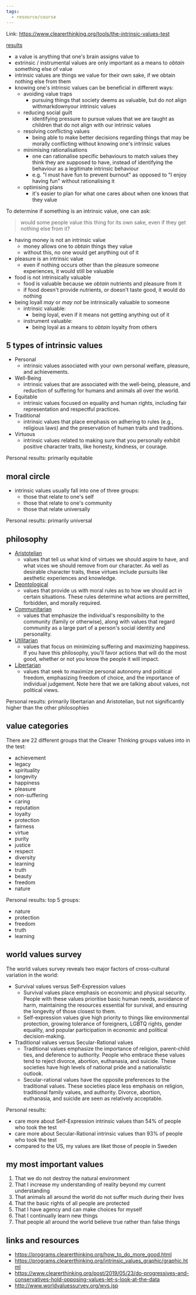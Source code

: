 ```yaml
---
tags:
  - resource/course
---
```


Link: https://www.clearerthinking.org/tools/the-intrinsic-values-test

[results](https://www.guidedtrack.com/programs/vvg76i0/run?theirTopChoices=That+we+do+not+destroy+the+natural+environment&theirTopChoices=That+I+increase+my+understanding+of+reality+beyond+my+current+understanding&theirTopChoices=That+animals+all+around+the+world+do+not+suffer+much+during+their+lives&theirTopChoices=That+the+basic+rights+of+all+people+are+protected&theirTopChoices=That+I+have+agency+and+can+make+choices+for+myself&theirTopChoices=That+I+continually+learn+new+things&theirTopChoices=That+people+all+around+the+world+believe+true+rather+than+false+things&valueType_personal=10&valueType_global=6&valueType_equitable=27&valueType_traditional=0&valueType_virtues=32&moralCircle_self=44&moralCircle_community=13&moralCircle_universal=44&outlook_communitarian=16&outlook_utilitarian=6&outlook_deontological=26&outlook_aristotelian=24&outlook_libertarian=11&providedValue_achievement=0&providedValue_legacy=0&providedValue_spirituality=0&providedValue_longevity=0&providedValue_happiness=8&providedValue_pleasure=4&providedValue_nonsuffering=10&providedValue_caring=6&providedValue_reputation=0&providedValue_loyalty=2&providedValue_protection=11&providedValue_fairness=6&providedValue_virtue=9&providedValue_purity=0&providedValue_justice=0&providedValue_respect=0&providedValue_diversity=3&providedValue_learning=9&providedValue_truth=7&providedValue_beauty=0&providedValue_freedom=16&providedValue_nature=10&numberOfIntrinsicValues=31&secularTraditional_scale=22&expressionSurvival_scale=16https://www.guidedtrack.com/programs/vvg76i0/run?theirTopChoices=That+we+do+not+destroy+the+natural+environment&theirTopChoices=That+I+increase+my+understanding+of+reality+beyond+my+current+understanding&theirTopChoices=That+animals+all+around+the+world+do+not+suffer+much+during+their+lives&theirTopChoices=That+the+basic+rights+of+all+people+are+protected&theirTopChoices=That+I+have+agency+and+can+make+choices+for+myself&theirTopChoices=That+I+continually+learn+new+things&theirTopChoices=That+people+all+around+the+world+believe+true+rather+than+false+things&valueType_personal=10&valueType_global=6&valueType_equitable=27&valueType_traditional=0&valueType_virtues=32&moralCircle_self=44&moralCircle_community=13&moralCircle_universal=44&outlook_communitarian=16&outlook_utilitarian=6&outlook_deontological=26&outlook_aristotelian=24&outlook_libertarian=11&providedValue_achievement=0&providedValue_legacy=0&providedValue_spirituality=0&providedValue_longevity=0&providedValue_happiness=8&providedValue_pleasure=4&providedValue_nonsuffering=10&providedValue_caring=6&providedValue_reputation=0&providedValue_loyalty=2&providedValue_protection=11&providedValue_fairness=6&providedValue_virtue=9&providedValue_purity=0&providedValue_justice=0&providedValue_respect=0&providedValue_diversity=3&providedValue_learning=9&providedValue_truth=7&providedValue_beauty=0&providedValue_freedom=16&providedValue_nature=10&numberOfIntrinsicValues=31&secularTraditional_scale=22&expressionSurvival_scale=16)

- a value is anything that one's brain assigns value to
- extrinsic / instrumental values are only important as a means to _obtain_
    something else of value
- intrinsic values are things we value for their own sake, if we obtain
    nothing else from them
- knowing one's intrinsic values can be beneficial in different ways:
    - avoiding value traps
        - pursuing things that society deems as valuable, but do not align
        withmarkdownyour intrinsic values
    - reducing social guilt
        - identifying pressure to pursue values that we are taught as
            children that do not align with our intrinsic values
    - resolving conflicting values
        * being able to make better decisions regarding things that may
            be morally conflicting without knowing one's intrinsic values
    - minimising rationalisations
        * one can rationalise specific behaviours to match values they think
            they are supposed to have, instead of identifying the behaviour
            as a legitimate intrinsic behaviour
        * e.g. "I must have fun to prevent burnout" as opposed to
            "I enjoy having fun" without rationalising it
    - optimising plans
        * it's easier to plan for what one cares about when one knows that
            they value

To determine if something is an intrinsic value, one can ask:

> would some people value this thing for its own sake, even if they get nothing
    else from it?

- having money is not an intrinsic value
    - money allows one to _obtain_ things they value
    - without this, no one would get anything out of it
- pleasure is an intrinsic value
    - even if nothing occurs other than the pleasure someone experiences,
        it would still be valuable
- food is not intrinsically valuable
    - food is valuable because we _obtain_ nutrients and pleasure from it
    - if food doesn't provide nutrients, or doesn't taste good, it would
        do nothing
- being loyall _may_ or _may not_ be intrinsically valuable to someone
    - intrinsic valuable:
        * being loyal, even if it means not getting anything out of it
    - instrument valuable:
        * being loyal as a means to _obtain_ loyalty from others

## 5 types of intrinsic values

- Personal
    - intrinsic values associated with your own personal welfare, pleasure, and achievements.
- Well-Being
    - intrinsic values that are associated with the well-being, pleasure, and reduction of suffering for humans and animals all over the world.
- Equitable
    - intrinsic values focused on equality and human rights, including fair representation and respectful practices.
- Traditional
    - intrinsic values that place emphasis on adhering to rules (e.g., religious laws) and the preservation of human traits and traditions.
- Virtuous
    - intrinsic values related to making sure that you personally exhibit positive character traits, like honesty, kindness, or courage.

Personal results: primarily equitable

## moral circle

- intrinsic values usually fall into one of three groups:
    - those that relate to one's self
    - those that relate to one's community
    - those that relate universally

Personal results: primarily universal

## philosophy

- [Aristotelian](https://en.wikipedia.org/wiki/Aristotelian_ethics)
    - values that tell us what kind of virtues we should aspire to have, and
        what vices we should remove from our character. As well as desirable
        character traits, these virtues include pursuits like aesthetic
        experiences and knowledge.
- [Deontological](https://en.wikipedia.org/wiki/Deontology)
    - values that provide us with moral rules as to how we should act in
        certain situations. These rules determine what actions are permitted,
        forbidden, and morally required.
- [Communitarian](https://en.wikipedia.org/wiki/Communitarianism)
    - values that emphasize the individual's responsibility to the community
        (family or otherwise), along with values that regard community as a
        large part of a person's social identity and personality.
- [Utilitarian](https://en.wikipedia.org/wiki/Utilitarianism)
    - values that focus on minimizing suffering and maximizing happiness. If
        you have this philosophy, you'll favor actions that will do the most
        good, whether or not you know the people it will impact.
- [Libertarian](https://en.wikipedia.org/wiki/Libertarianism)
    - values that seek to maximize personal autonomy and political freedom,
        emphasizing freedom of choice, and the importance of individual
        judgement. Note here that we are talking about values, not political
        views.

Personal results: primarily libertarian and Aristotelian, but not significantly
higher than the other philosophies

## value categories

There are 22 different groups that the Clearer Thinking groups values into in the
test:

- achievement
- legacy
- spirituality
- longevity
- happiness
- pleasure
- non-suffering
- caring
- reputation
- loyalty
- protection
- fairness
- virtue
- purity
- justice
- respect
- diversity
- learning
- truth
- beauty
- freedom
- nature

Personal results: top 5 groups:

- nature
- protection
- freedom
- truth
- learning

## world values survey

The world values survey reveals two major factors of cross-cultural variation
in the world:

- Survival values versus Self-Expression values
    * Survival values place emphasis on economic and physical security.
        People with these values prioritise basic human needs, avoidance of
        harm, maintaining the resources essential for survival, and ensuring
        the longevity of those closest to them.
    * Self-expression values give high priority to things like environmental
        protection, growing tolerance of foreigners, LGBTQ rights, gender
        equality, and popular participation in economic and political
        decision-making.
- Traditional values versus Secular-Rational values
    * Traditional values emphasize the importance of religion, parent-child
        ties, and deference to authority. People who embrace these values
        tend to reject divorce, abortion, euthanasia, and suicide. These
        societies have high levels of national pride and a nationalistic
        outlook.
    * Secular-rational values have the opposite preferences to the
        traditional values. These societies place less emphasis on religion,
        traditional family values, and authority. Divorce, abortion,
        euthanasia, and suicide are seen as relatively acceptable.

Personal results:

- care more about Self-Expression intrinsic values than 54% of people who took
    the test
- care more about Secular-Rational intrinsic values than 93% of people who took
    the test
- compared to the US, my values are liket those of people in Sweden

## my most important values

1. That we do not destroy the natural environment
2. That I increase my understanding of reality beyond my current understanding
3. That animals all around the world do not suffer much during their lives
4. That the basic rights of all people are protected
5. That I have agency and can make choices for myself
6. That I continually learn new things
7. That people all around the world believe true rather than false things

## links and resources

- https://programs.clearerthinking.org/how_to_do_more_good.html
- https://programs.clearerthinking.org/intrinsic_values_graphic/graphic.html
- https://www.clearerthinking.org/post/2019/05/23/do-progressives-and-conservatives-hold-opposing-values-let-s-look-at-the-data
- http://www.worldvaluessurvey.org/wvs.jsp

